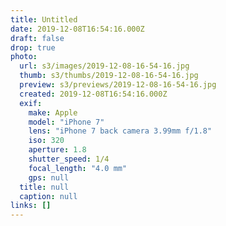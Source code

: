 ```yaml
---
title: Untitled
date: 2019-12-08T16:54:16.000Z
draft: false
drop: true
photo:
  url: s3/images/2019-12-08-16-54-16.jpg
  thumb: s3/thumbs/2019-12-08-16-54-16.jpg
  preview: s3/previews/2019-12-08-16-54-16.jpg
  created: 2019-12-08T16:54:16.000Z
  exif:
    make: Apple
    model: "iPhone 7"
    lens: "iPhone 7 back camera 3.99mm f/1.8"
    iso: 320
    aperture: 1.8
    shutter_speed: 1/4
    focal_length: "4.0 mm"
    gps: null
  title: null
  caption: null
links: []
---
```

